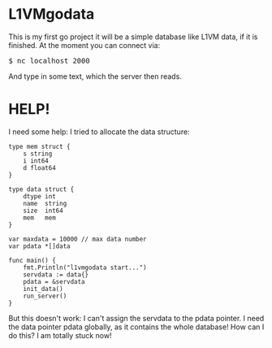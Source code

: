 L1VMgodata
==========
This is my first go project it will be a simple database like L1VM data, if it is finished.
At the moment you can connect via:

<pre>
$ nc localhost 2000
</pre>

And type in some text, which the server then reads.


HELP!
=====
I need some help:
I tried to allocate the data structure:

```
type mem struct {
	s string
	i int64
	d float64
}

type data struct {
	dtype int
	name  string
	size  int64
	mem   mem
}

var maxdata = 10000 // max data number
var pdata *[]data

func main() {
	fmt.Println("l1vmgodata start...")
	servdata := data{}
	pdata = &servdata
	init_data()
	run_server()
}
```

But this doesn't work: I can't assign the servdata to the pdata pointer.
I need the data pointer pdata globally, as it contains the whole database!
How can I do this? I am totally stuck now!
